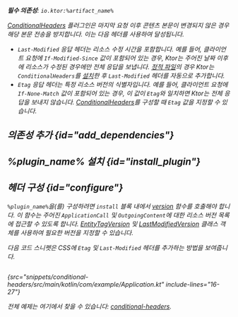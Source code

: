 [//]: # (title: 조건부 헤더)

<primary-label ref="server-plugin"/>

<var name="artifact_name" value="ktor-server-conditional-headers"/>
<var name="package_name" value="io.ktor.server.plugins.conditionalheaders"/>
<var name="plugin_name" value="ConditionalHeaders"/>

<tldr>
<p>
<b>필수 의존성</b>: <code>io.ktor:%artifact_name%</code>
</p>
<var name="example_name" value="conditional-headers"/>
<include from="lib.topic" element-id="download_example"/>
<include from="lib.topic" element-id="native_server_supported"/>
</tldr>

[ConditionalHeaders](https://api.ktor.io/ktor-server/ktor-server-plugins/ktor-server-conditional-headers/io.ktor.server.plugins.conditionalheaders/-conditional-headers.html) 플러그인은 마지막 요청 이후 콘텐츠 본문이 변경되지 않은 경우 해당 본문 전송을 방지합니다. 이는 다음 헤더를 사용하여 달성됩니다.
*   `Last-Modified` 응답 헤더는 리소스 수정 시간을 포함합니다. 예를 들어, 클라이언트 요청에 `If-Modified-Since` 값이 포함되어 있는 경우, Ktor는 주어진 날짜 이후에 리소스가 수정된 경우에만 전체 응답을 보냅니다. [정적 파일](server-static-content.md)의 경우 Ktor는 `ConditionalHeaders`를 [설치](#install_plugin)한 후 `Last-Modified` 헤더를 자동으로 추가합니다.
*   `Etag` 응답 헤더는 특정 리소스 버전의 식별자입니다. 예를 들어, 클라이언트 요청에 `If-None-Match` 값이 포함되어 있는 경우, 이 값이 `Etag`와 일치하면 Ktor는 전체 응답을 보내지 않습니다. [ConditionalHeaders](#configure)를 구성할 때 `Etag` 값을 지정할 수 있습니다.

## 의존성 추가 {id="add_dependencies"}

<include from="lib.topic" element-id="add_ktor_artifact_intro"/>
<include from="lib.topic" element-id="add_ktor_artifact"/>

## %plugin_name% 설치 {id="install_plugin"}

<include from="lib.topic" element-id="install_plugin"/>
<include from="lib.topic" element-id="install_plugin_route"/>

## 헤더 구성 {id="configure"}

`%plugin_name%`을(를) 구성하려면 `install` 블록 내에서 [version](https://api.ktor.io/ktor-server/ktor-server-plugins/ktor-server-conditional-headers/io.ktor.server.plugins.conditionalheaders/-conditional-headers-config/version.html) 함수를 호출해야 합니다. 이 함수는 주어진 `ApplicationCall` 및 `OutgoingContent`에 대한 리소스 버전 목록에 접근할 수 있도록 합니다. [EntityTagVersion](https://api.ktor.io/ktor-http/io.ktor.http.content/-entity-tag-version/index.html) 및 [LastModifiedVersion](https://api.ktor.io/ktor-http/io.ktor.http.content/-last-modified-version/index.html) 클래스 객체를 사용하여 필요한 버전을 지정할 수 있습니다.

다음 코드 스니펫은 CSS에 `Etag` 및 `Last-Modified` 헤더를 추가하는 방법을 보여줍니다.
```kotlin
```
{src="snippets/conditional-headers/src/main/kotlin/com/example/Application.kt" include-lines="16-27"}

전체 예제는 여기에서 찾을 수 있습니다: [conditional-headers](https://github.com/ktorio/ktor-documentation/tree/%ktor_version%/codeSnippets/snippets/conditional-headers).
